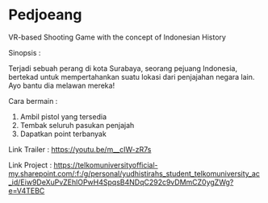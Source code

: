 # Pedjoeang
VR-based Shooting Game with the concept of Indonesian History

Sinopsis : 

Terjadi sebuah perang di kota Surabaya, seorang pejuang Indonesia, bertekad untuk mempertahankan suatu lokasi dari penjajahan negara lain. Ayo bantu dia melawan mereka!

Cara bermain :

1. Ambil pistol yang tersedia
2. Tembak seluruh pasukan penjajah
3. Dapatkan point terbanyak

Link Trailer : https://youtu.be/m__cIW-zR7s

Link Project : https://telkomuniversityofficial-my.sharepoint.com/:f:/g/personal/yudhistirahs_student_telkomuniversity_ac_id/Eiw9DeXuPvZEhlOPwH4SpqsB4NDqC292c9vDMmCZ0ygZWg?e=V4TEBC

